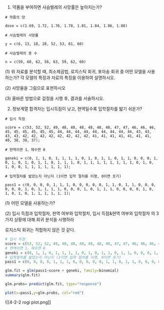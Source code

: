 1. 약품을 부여하면 사슴벌레의 사망률은 높아지는가?
```
# 약품의 양

dose = c(1.69, 1.72, 1.76, 1.78, 1.81, 1.84, 1.86, 1.88)

# 사슴벌레의 사망률

y = c(6, 13, 18, 28, 52, 53, 61, 60)

# 사슴벌레의 총 수

n = c(59, 60, 62, 56, 63, 59, 62, 60)
```

(1) 위 자료를 분석할 때, 최소제곱법, 로지스틱 회귀, 포아송 회귀 중 어떤 모델을 사용하는가? 각 모델의 특징과 자료의 특징을 이용하여 설명하시오. 

(2) 사망율을 그림으로 표현하시오

(3) 올바른 방법으로 검정을 시행 후, 결과를 서술하시오. 


2. 정보계열 합격자는 입시득점이 낮고, 현역일수록 입학절차를 밟기 쉬운가?
```
# 입시 득점

score = c(53, 52, 52, 49, 48, 48, 48, 48, 48, 48, 47, 47, 46, 46, 46, 45, 45, 45, 45, 45, 45, 44, 44, 44, 44, 44, 44, 44, 44, 44, 43, 43, 43, 43, 42, 42, 42, 42, 42, 42, 42, 42, 41, 41, 41, 41, 41, 41, 41, 40, 38, 38, 37);

# 현역이면 1、재수면 0

geneki = c(0, 1, 1, 0, 1, 1, 1, 1, 0, 1, 0, 1, 1, 0, 1, 1, 0, 0, 0, 1, 0, 1, 0, 1, 0, 1, 1, 0, 1, 1, 1, 0, 1, 1, 1, 1, 1, 1, 1, 1, 0, 1, 0, 1, 0, 0, 1, 1, 1, 1, 1, 1, 1);

# 입학절차를 밟았는지 아닌지 (1이면 입학 절차를 이행, 0이면 포기)

pass1 = c(0, 0, 0, 0, 1, 1, 1, 0, 0, 0, 0, 0, 1, 1, 0, 1, 1, 0, 0, 0, 0, 0, 0, 1, 0, 1, 1, 1, 1, 0, 0, 0, 1, 0, 1, 1, 1, 0, 0, 0, 0, 1, 0, 1, 0, 1, 0, 1, 1, 1, 1, 1, 1);
```

(1) 어떤 모델을 사용하는가?

(2) 입시 득점과 입학절차, 현역 여부와 입학절차, 입시 득점&현역 여부와 입학절차 의 3가지 상황에 대해 회귀 분석을 시행하라

로지스틱 회귀는 적합하지 않은 것 같다.
``` R
# 입시 득점
score = c(53, 52, 52, 49, 48, 48, 48, 48, 48, 48, 47, 47, 46, 46, 46, 45, 45, 45, 45, 45, 45, 44, 44, 44, 44, 44, 44, 44, 44, 44, 43, 43, 43, 43, 42, 42, 42, 42, 42, 42, 42, 42, 41, 41, 41, 41, 41, 41, 41, 40, 38, 38, 37);
# 현역이면 1、재수면 0
geneki = c(0, 1, 1, 0, 1, 1, 1, 1, 0, 1, 0, 1, 1, 0, 1, 1, 0, 0, 0, 1, 0, 1, 0, 1, 0, 1, 1, 0, 1, 1, 1, 0, 1, 1, 1, 1, 1, 1, 1, 1, 0, 1, 0, 1, 0, 0, 1, 1, 1, 1, 1, 1, 1);
# 입학절차를 밟았는지 아닌지 (1이면 입학 절차를 이행, 0이면 포기)
pass1 = c(0, 0, 0, 0, 1, 1, 1, 0, 0, 0, 0, 0, 1, 1, 0, 1, 1, 0, 0, 0, 0, 0, 0, 1, 0, 1, 1, 1, 1, 0, 0, 0, 1, 0, 1, 1, 1, 0, 0, 0, 0, 1, 0, 1, 0, 1, 0, 1, 1, 1, 1, 1, 1);

glm.fit = glm(pass1~score + geneki, family=binomial)
summary(glm.fit)

glm.probs= predict(glm.fit, type="response")

plot(x=pass1,y=glm.probs, col="red")
```
![[4-2-2 rogi plot.png]]
